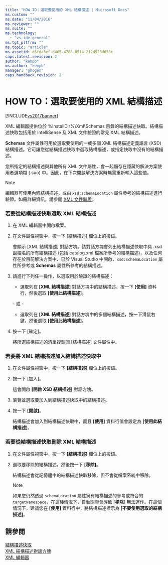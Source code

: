 ```yaml
---
title: "HOW TO：選取要使用的 XML 結構描述 | Microsoft Docs"
ms.custom: ""
ms.date: "11/04/2016"
ms.reviewer: ""
ms.suite: ""
ms.technology: 
  - "vs-ide-general"
ms.tgt_pltfrm: ""
ms.topic: "article"
ms.assetid: d6fda3ef-d465-4788-8514-2f2d528d658c
caps.latest.revision: 2
author: "kempb"
ms.author: "kempb"
manager: "ghogen"
caps.handback.revision: 2
---
```

# HOW TO：選取要使用的 XML 結構描述
[!INCLUDE[vs2017banner](../code-quality/includes/vs2017banner.md)]

XML 編輯器提供位於 %InstallDir%\\Xml\\Schemas 目錄的結構描述快取。結構描述快取包括用於 IntelliSense 及 XML 文件驗證的常見 XML 結構描述。  
  
 **Schemas** 文件屬性可用於選取要使用的一或多個 XML 結構描述定義語言 \(XSD\) 結構描述。它可讓您從結構描述快取中選取結構描述，或指定快取中沒有的結構描述。  
  
 您所指定的結構描述與其他所有 XML 文件屬性，會一起儲存在隱藏的解決方案使用者選項檔 \(.suo\) 中。因此，在下次開啟解決方案時無需重新輸入這些值。  
  
> [!NOTE]
>  編輯器可使用內嵌結構描述，或由 `xsd:schemaLocation` 屬性參考的結構描述進行驗證。如需詳細資訊，請參閱 [XML 文件驗證](../xml-tools/xml-document-validation.md)。  
  
### 若要從結構描述快取選取 XML 結構描述  
  
1.  在 XML 編輯器中開啟檔案。  
  
2.  在文件屬性視窗中，按一下 \[結構描述\] 欄位上的按鈕。  
  
     會顯示 \[XML 結構描述\] 對話方塊。該對話方塊會列出結構描述快取中具 .xsd 副檔名的所有結構描述 \(包括 catalog.xml 檔案所參考的結構描述\)，以及任何存在於目前解決方案中、已於 Visual Studio 中開啟、`xsd:schemaLocation` 屬性所參考或 **Schemas** 屬性所參考的結構描述。  
  
3.  請進行下列任一操作，以選取用於驗證的結構描述：  
  
    -   選取列在 **\[XML 結構描述\]** 對話方塊中的結構描述，按一下 **\[使用\]** 資料行，然後選取 **\[使用此結構描述\]**。  
  
     \- 或 \-  
  
    -   選取列在 **\[XML 結構描述\]** 對話方塊中的多個結構描述，按一下滑鼠右鍵，然後選取 **\[使用此結構描述\]**。  
  
4.  按一下 \[確定\]。  
  
     將所選結構描述的清單複製回 \[結構描述\] 文件屬性中。  
  
### 若要將 XML 結構描述加入結構描述快取中  
  
1.  在文件屬性視窗中，按一下 **\[結構描述\]** 欄位上的按鈕。  
  
2.  按一下 \[加入\]。  
  
     這會開啟 **\[開啟 XSD 結構描述\]** 對話方塊。  
  
3.  瀏覽並選取要加入到結構描述快取中的結構描述。  
  
4.  按一下 **\[開啟\]**。  
  
     結構描述會加入到結構描述快取中，而且 **\[使用\]** 資料行值會設定為 **\[使用此結構描述\]**。  
  
### 若要從結構描述快取刪除 XML 結構描述  
  
1.  在文件屬性視窗中，按一下 **\[結構描述\]** 欄位上的按鈕。  
  
2.  選取要移除的結構描述，然後按一下 **\[移除\]**。  
  
     結構描述會從記憶體中的結構描述快取移除，但不會從檔案系統中移除。  
  
    > [!NOTE]
    >  如果您仍然透過 `schemaLocation` 屬性擁有結構描述的參考或符合的 `targetNamespace`，在這種情況下，自動關聯會導致 \[**移除**\] 無法運作。在這個情況下，建議您在 **\[使用\]** 資料行中，將結構描述標示為 **\[不要使用選取的結構描述\]**。  
  
## 請參閱  
 [結構描述快取](../xml-tools/schema-cache.md)   
 [XML 結構描述對話方塊](../xml-tools/xml-schemas-dialog-box.md)   
 [XML 編輯器](../xml-tools/xml-editor.md)
